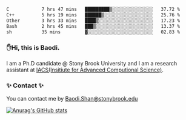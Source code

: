 <!--START_SECTION:waka-->

```txt
C            7 hrs 47 mins   █████████▒░░░░░░░░░░░░░░░   37.72 %
C++          5 hrs 19 mins   ██████▒░░░░░░░░░░░░░░░░░░   25.76 %
Other        3 hrs 33 mins   ████▒░░░░░░░░░░░░░░░░░░░░   17.23 %
Bash         2 hrs 45 mins   ███▒░░░░░░░░░░░░░░░░░░░░░   13.37 %
sh           35 mins         ▓░░░░░░░░░░░░░░░░░░░░░░░░   02.83 %
```

<!--END_SECTION:waka-->

### ✋Hi, this is Baodi. 

I am a Ph.D candidate @ Stony Brook University and I am a research assistant at [IACS(Insitiute for Advanced Computional Science)](https://iacs.stonybrook.edu/).

### ✨ Contact ✨

You can contact me by [Baodi.Shan@stonybrook.edu](mailto:Baodi.Shan@stonybrook.edu)

[![Anurag's GitHub stats](https://github-readme-stats.vercel.app/api?username=lwshanbd&theme=jolly&show_icons=true&count_private=true&include_all_commits=true)](https://github.com/anuraghazra/github-readme-stats)



<!--
**lwshanbd/lwshanbd** is a ✨ _special_ ✨ repository because its `README.md` (this file) appears on your GitHub profile.

Here are some ideas to get you started:

- 🔭 I’m currently working on ...
- 🌱 I’m currently learning ...
- 👯 I’m looking to collaborate on ...
- 🤔 I’m looking for help with ...
- 💬 Ask me about ...
- 📫 How to reach me: ...
- 😄 Pronouns: ...
- ⚡ Fun fact: ...
-->
